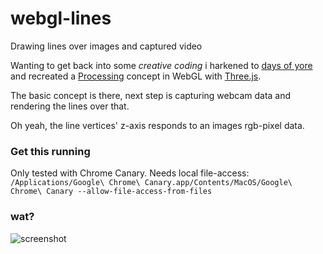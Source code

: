 webgl-lines
===========

Drawing lines over images and captured video

Wanting to get back into some *creative coding* i harkened to [days of yore](http://www.flickr.com/photos/staydecent/2313458332/in/photostream) and recreated a [Processing](www.processing.org) concept in WebGL with [Three.js](threejs.org).

The basic concept is there, next step is capturing webcam data and rendering the lines over that.

Oh yeah, the line vertices' z-axis responds to an images rgb-pixel data.

### Get this running

Only tested with Chrome Canary. Needs local file-access:
`/Applications/Google\ Chrome\ Canary.app/Contents/MacOS/Google\ Chrome\ Canary --allow-file-access-from-files`

### wat?

![screenshot](http://cl.ly/image/3u1x3C2D393i)

